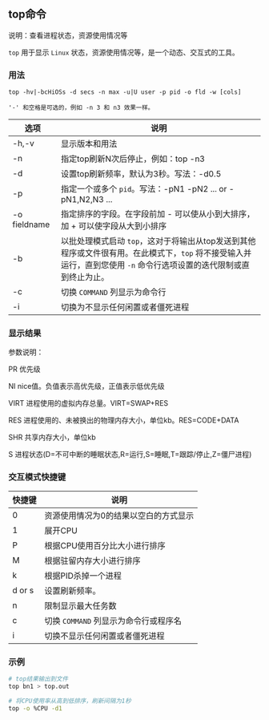 ## top命令
说明：查看进程状态，资源使用情况等

`top` 用于显示 `Linux` 状态，资源使用情况等，是一个动态、交互式的工具。

### 用法
```
top -hv|-bcHiOSs -d secs -n max -u|U user -p pid -o fld -w [cols]

'-' 和空格是可选的，例如 -n 3 和 n3 效果一样。
```

| 选项 | 说明
| --- | ---
| -h,-v             | 显示版本和用法
| -n                | 指定top刷新N次后停止，例如：top -n3
| -d                | 设置top刷新频率，默认为3秒。写法：-d0.5
| -p                | 指定一个或多个 `pid`。写法：-pN1 -pN2 ...  or  -pN1,N2,N3 ...
| -o fieldname      | 指定排序的字段。在字段前加 - 可以使从小到大排序，加 + 可以使字段从大到小排序    
| -b                | 以批处理模式启动 `top`，这对于将输出从top发送到其他程序或文件很有用。在此模式下，`top` 将不接受输入并运行，直到您使用 `-n` 命令行选项设置的迭代限制或直到终止为止。
| -c                | 切换 `COMMAND` 列显示为命令行
| -i                | 切换为不显示任何闲置或者僵死进程


### 显示结果

参数说明：

PR    优先级

NI    nice值。负值表示高优先级，正值表示低优先级

VIRT   进程使用的虚拟内存总量。VIRT=SWAP+RES

RES   进程使用的、未被换出的物理内存大小，单位kb。RES=CODE+DATA

SHR   共享内存大小，单位kb

S    进程状态(D=不可中断的睡眠状态,R=运行,S=睡眠,T=跟踪/停止,Z=僵尸进程)

### 交互模式快捷键
| 快捷键 | 说明
| --- | ---
| 0         | 资源使用情况为0的结果以空白的方式显示
| 1         | 展开CPU
| P         | 根据CPU使用百分比大小进行排序
| M         | 根据驻留内存大小进行排序
| k         | 根据PID杀掉一个进程
| d or s    | 设置刷新频率。
| n         | 限制显示最大任务数
| c         | 切换 `COMMAND` 列显示为命令行或程序名
| i         | 切换不显示任何闲置或者僵死进程


### 示例
```sh
# top结果输出到文件
top bn1 > top.out

# 将CPU使用率从高到低排序，刷新间隔为1秒
top -o %CPU -d1
```